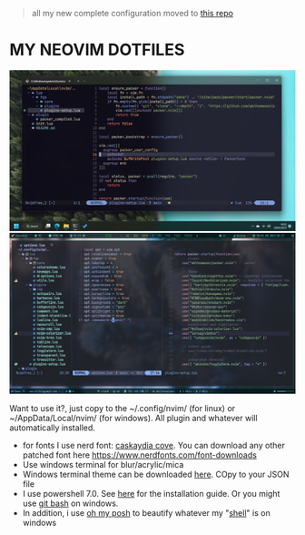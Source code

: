 > all my new complete configuration moved to [this repo](https://github.com/firman-qs/dotfiles-fqs)
# MY NEOVIM DOTFILES
![Screenshot](screenshot_mswindows.png)
![Screenshot](screenshot_gnulinux.png)

Want to use it?, just copy to the ~/.config/nvim/ (for linux) or ~/AppData/Local/nvim/ (for windows). All plugin and whatever will automatically installed.
- for fonts I use nerd font: [caskaydia cove](https://www.nerdfonts.com/font-downloads). You can download any other patched font here https://www.nerdfonts.com/font-downloads
- Use windows terminal for blur/acrylic/mica
- Windows terminal theme can be downloaded [here](https://windowsterminalthemes.dev/). COpy to your JSON file
- I use powershell 7.0. See [here](https://learn.microsoft.com/en-us/powershell/scripting/install/installing-powershell-on-windows?view=powershell-7.3) for the installation guide. Or you might use [git bash](https://git-scm.com/downloads) on windows.
- In addition, i use [oh my posh](https://ohmyposh.dev/docs/themes) to beautify whatever my "[shell](https://www.geeksforgeeks.org/difference-between-terminal-console-shell-and-command-line/)" is on windows
